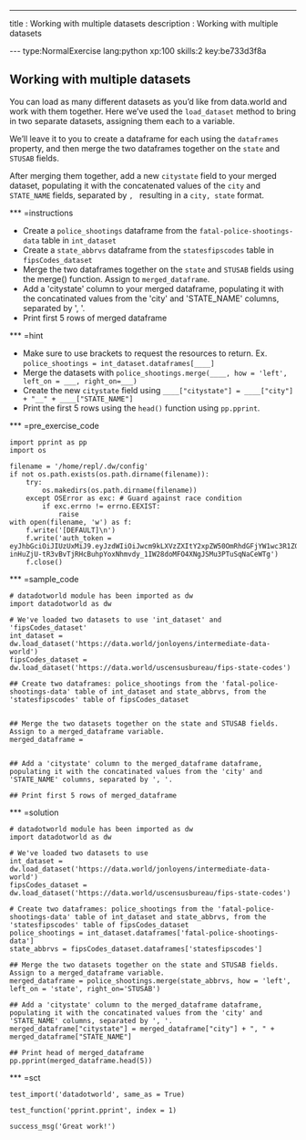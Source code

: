 ---
title       : Working with multiple datasets
description : Working with multiple datasets

--- type:NormalExercise lang:python xp:100 skills:2 key:be733d3f8a
## Working with multiple datasets

You can load as many different datasets as you’d like from data.world and work with them together. Here we’ve used the `load_dataset` method to bring in two separate datasets, assigning them each to a variable. 

We’ll leave it to you to create a dataframe for each using the `dataframes` property, and then merge the two dataframes together on the `state` and `STUSAB` fields. 

After merging them together, add a new `citystate` field to your merged dataset, populating it with the concatenated values of the `city` and `STATE_NAME` fields, separated by `, ` resulting in a `city, state` format.


*** =instructions
- Create a `police_shootings` dataframe from the `fatal-police-shootings-data` table in `int_dataset`
- Create a `state_abbrvs` dataframe from the `statesfipscodes` table in `fipsCodes_dataset`
- Merge the two dataframes together on the `state` and `STUSAB` fields using the merge() function. Assign to `merged_dataframe`.
- Add a 'citystate' column to your merged dataframe, populating it with the concatinated values from the 'city' and 'STATE_NAME' columns, separated by ', '. 
- Print first 5 rows of merged dataframe

*** =hint
- Make sure to use brackets to request the resources to return. Ex. `police_shootings = int_dataset.dataframes[____]`
- Merge the datasets with `police_shootings.merge(____, how = 'left', left_on = ___, right_on=___)`
- Create the new `citystate` field using `____["citystate"] = ____["city"] + "__" + ____["STATE_NAME"]`
- Print the first 5 rows using the `head()` function using `pp.pprint`.

*** =pre_exercise_code
```{python}
import pprint as pp
import os

filename = '/home/repl/.dw/config'
if not os.path.exists(os.path.dirname(filename)):
    try:
        os.makedirs(os.path.dirname(filename))
    except OSError as exc: # Guard against race condition
        if exc.errno != errno.EEXIST:
            raise
with open(filename, 'w') as f:
    f.write('[DEFAULT]\n')
    f.write('auth_token = eyJhbGciOiJIUzUxMiJ9.eyJzdWIiOiJwcm9kLXVzZXItY2xpZW50OmRhdGFjYW1wc3R1ZGVudCIsImlzcyI6ImFnZW50OmRhdGFjYW1wc3R1ZGVudDo6MmMzMTM4Y2YtMGJjNy00N2FmLTg1MWItMGE1YmQ3ZTlhYjliIiwiaWF0IjoxNDkzMjI5NjMwLCJyb2xlIjpbInVzZXJfYXBpX3dyaXRlIiwidXNlcl9hcGlfcmVhZCJdLCJnZW5lcmFsLXB1cnBvc2UiOnRydWV9.MODLiozjfoCE9VS91Ycf1-inHuZjU-tR3vBvTjRHcBuhpYoxNhmvdy_1IW28doMFO4XNgJSMu3PTuSqNaCeWTg')
    f.close()
```

*** =sample_code
```{python}
# datadotworld module has been imported as dw
import datadotworld as dw

# We've loaded two datasets to use 'int_dataset' and 'fipsCodes_dataset'
int_dataset = dw.load_dataset('https://data.world/jonloyens/intermediate-data-world')
fipsCodes_dataset = dw.load_dataset('https://data.world/uscensusbureau/fips-state-codes')

## Create two dataframes: police_shootings from the 'fatal-police-shootings-data' table of int_dataset and state_abbrvs, from the 'statesfipscodes' table of fipsCodes_dataset


## Merge the two datasets together on the state and STUSAB fields. Assign to a merged_dataframe variable.
merged_dataframe = 


## Add a 'citystate' column to the merged_dataframe dataframe, populating it with the concatinated values from the 'city' and 'STATE_NAME' columns, separated by ', '. 

## Print first 5 rows of merged_dataframe

```

*** =solution
```{python}
# datadotworld module has been imported as dw
import datadotworld as dw

# We've loaded two datasets to use
int_dataset = dw.load_dataset('https://data.world/jonloyens/intermediate-data-world')
fipsCodes_dataset = dw.load_dataset('https://data.world/uscensusbureau/fips-state-codes')

# Create two dataframes: police_shootings from the 'fatal-police-shootings-data' table of int_dataset and state_abbrvs, from the 'statesfipscodes' table of fipsCodes_dataset
police_shootings = int_dataset.dataframes['fatal-police-shootings-data']
state_abbrvs = fipsCodes_dataset.dataframes['statesfipscodes']

## Merge the two datasets together on the state and STUSAB fields. Assign to a merged_dataframe variable.
merged_dataframe = police_shootings.merge(state_abbrvs, how = 'left', left_on = 'state', right_on='STUSAB')

## Add a 'citystate' column to the merged_dataframe dataframe, populating it with the concatinated values from the 'city' and 'STATE_NAME' columns, separated by ', '. 
merged_dataframe["citystate"] = merged_dataframe["city"] + ", " + merged_dataframe["STATE_NAME"]

## Print head of merged_dataframe
pp.pprint(merged_dataframe.head(5))
```

*** =sct
```{python}
test_import('datadotworld', same_as = True)

test_function('pprint.pprint', index = 1)

success_msg('Great work!')
```
